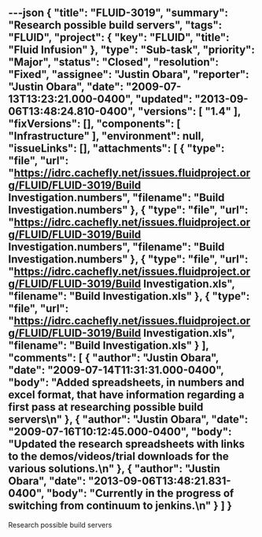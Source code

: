 ---json
{
  "title": "FLUID-3019",
  "summary": "Research possible build servers",
  "tags": "FLUID",
  "project": {
    "key": "FLUID",
    "title": "Fluid Infusion"
  },
  "type": "Sub-task",
  "priority": "Major",
  "status": "Closed",
  "resolution": "Fixed",
  "assignee": "Justin Obara",
  "reporter": "Justin Obara",
  "date": "2009-07-13T13:23:21.000-0400",
  "updated": "2013-09-06T13:48:24.810-0400",
  "versions": [
    "1.4"
  ],
  "fixVersions": [],
  "components": [
    "Infrastructure"
  ],
  "environment": null,
  "issueLinks": [],
  "attachments": [
    {
      "type": "file",
      "url": "https://idrc.cachefly.net/issues.fluidproject.org/FLUID/FLUID-3019/Build Investigation.numbers",
      "filename": "Build Investigation.numbers"
    },
    {
      "type": "file",
      "url": "https://idrc.cachefly.net/issues.fluidproject.org/FLUID/FLUID-3019/Build Investigation.numbers",
      "filename": "Build Investigation.numbers"
    },
    {
      "type": "file",
      "url": "https://idrc.cachefly.net/issues.fluidproject.org/FLUID/FLUID-3019/Build Investigation.xls",
      "filename": "Build Investigation.xls"
    },
    {
      "type": "file",
      "url": "https://idrc.cachefly.net/issues.fluidproject.org/FLUID/FLUID-3019/Build Investigation.xls",
      "filename": "Build Investigation.xls"
    }
  ],
  "comments": [
    {
      "author": "Justin Obara",
      "date": "2009-07-14T11:31:31.000-0400",
      "body": "Added spreadsheets, in numbers and excel format, that have information regarding a first pass at researching possible build servers\n"
    },
    {
      "author": "Justin Obara",
      "date": "2009-07-16T10:12:45.000-0400",
      "body": "Updated the research spreadsheets with links to the demos/videos/trial downloads for the various solutions.\n"
    },
    {
      "author": "Justin Obara",
      "date": "2013-09-06T13:48:21.831-0400",
      "body": "Currently in the progress of switching from continuum to jenkins.\n"
    }
  ]
}
---
Research possible build servers

        